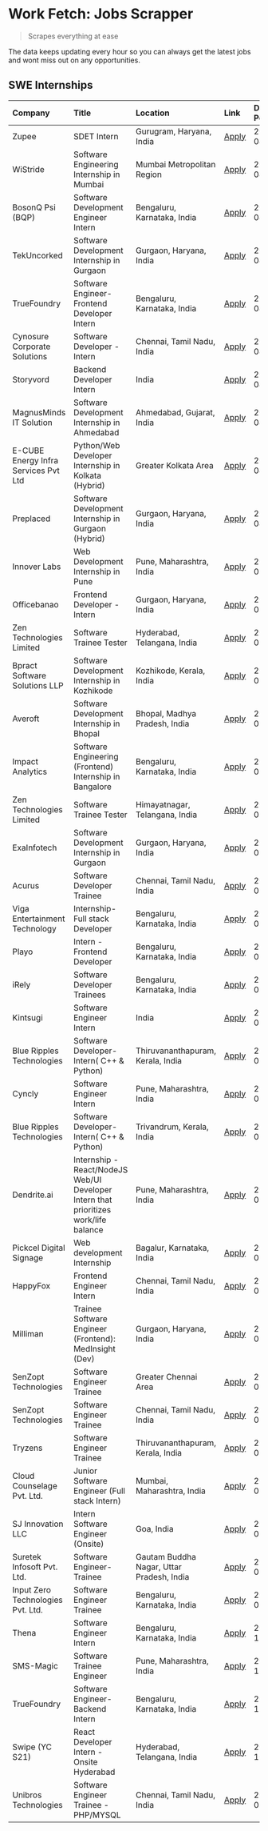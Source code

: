 # Work Fetch: Jobs Scrapper
> Scrapes everything at ease

The data keeps updating every hour so you can always get the latest jobs and wont miss out on any opportunities.

## SWE Internships
<!--START_SECTION:workfetch-->
| Company                              | Title                                                                                | Location                                  | Link                                                                                                                                                                                                                                                                                                | Date Posted   |
|:-------------------------------------|:-------------------------------------------------------------------------------------|:------------------------------------------|:----------------------------------------------------------------------------------------------------------------------------------------------------------------------------------------------------------------------------------------------------------------------------------------------------|:--------------|
| Zupee                                | SDET Intern                                                                          | Gurugram, Haryana, India                  | [Apply](https://in.linkedin.com/jobs/view/sdet-intern-at-zupee-3888478071?position=48&pageNum=0&refId=YmU5bAAV2kjQOsRxwyHaHA%3D%3D&trackingId=v0ioV591Cqt1kTHiwjNtBA%3D%3D&trk=public_jobs_jserp-result_search-card)                                                                                | 2024-04-09    |
| WiStride                             | Software Engineering Internship in Mumbai                                            | Mumbai Metropolitan Region                | [Apply](https://in.linkedin.com/jobs/view/software-engineering-internship-in-mumbai-at-wistride-3888218704?position=24&pageNum=0&refId=YmU5bAAV2kjQOsRxwyHaHA%3D%3D&trackingId=JVpGu4%2FFaDk8kuRI%2ByLk2g%3D%3D&trk=public_jobs_jserp-result_search-card)                                           | 2024-04-08    |
| BosonQ Psi (BQP)                     | Software Development Engineer Intern                                                 | Bengaluru, Karnataka, India               | [Apply](https://in.linkedin.com/jobs/view/software-development-engineer-intern-at-bosonq-psi-bqp-3888328596?position=37&pageNum=0&refId=YmU5bAAV2kjQOsRxwyHaHA%3D%3D&trackingId=RsUsFAV9uXd%2FQzxG5XnbFg%3D%3D&trk=public_jobs_jserp-result_search-card)                                            | 2024-04-06    |
| TekUncorked                          | Software Development Internship in Gurgaon                                           | Gurgaon, Haryana, India                   | [Apply](https://in.linkedin.com/jobs/view/software-development-internship-in-gurgaon-at-tekuncorked-3887479133?position=13&pageNum=0&refId=YmU5bAAV2kjQOsRxwyHaHA%3D%3D&trackingId=USeJB9vJshIQxa%2BU6%2B4wCw%3D%3D&trk=public_jobs_jserp-result_search-card)                                       | 2024-04-05    |
| TrueFoundry                          | Software Engineer- Frontend Developer Intern                                         | Bengaluru, Karnataka, India               | [Apply](https://in.linkedin.com/jobs/view/software-engineer-frontend-developer-intern-at-truefoundry-3887320206?position=28&pageNum=0&refId=YmU5bAAV2kjQOsRxwyHaHA%3D%3D&trackingId=CSXohLMyQAdn5oIHb4lhkA%3D%3D&trk=public_jobs_jserp-result_search-card)                                          | 2024-04-05    |
| Cynosure Corporate Solutions         | Software Developer -Intern                                                           | Chennai, Tamil Nadu, India                | [Apply](https://in.linkedin.com/jobs/view/software-developer-intern-at-cynosure-corporate-solutions-3884767755?position=32&pageNum=0&refId=YmU5bAAV2kjQOsRxwyHaHA%3D%3D&trackingId=KtIxxGhAYypJ3xlBx2Qd9w%3D%3D&trk=public_jobs_jserp-result_search-card)                                           | 2024-04-04    |
| Storyvord                            | Backend Developer Intern                                                             | India                                     | [Apply](https://in.linkedin.com/jobs/view/backend-developer-intern-at-storyvord-3518938006?position=57&pageNum=0&refId=YmU5bAAV2kjQOsRxwyHaHA%3D%3D&trackingId=fcM%2FbjD%2F7LIsJfob%2BlZCXA%3D%3D&trk=public_jobs_jserp-result_search-card)                                                         | 2024-04-04    |
| MagnusMinds IT Solution              | Software Development Internship in Ahmedabad                                         | Ahmedabad, Gujarat, India                 | [Apply](https://in.linkedin.com/jobs/view/software-development-internship-in-ahmedabad-at-magnusminds-it-solution-3883933909?position=44&pageNum=0&refId=YmU5bAAV2kjQOsRxwyHaHA%3D%3D&trackingId=75OokWXQeCIsq0qSn7H0FA%3D%3D&trk=public_jobs_jserp-result_search-card)                             | 2024-04-03    |
| E-CUBE Energy Infra Services Pvt Ltd | Python/Web Developer Internship in Kolkata (Hybrid)                                  | Greater Kolkata Area                      | [Apply](https://in.linkedin.com/jobs/view/python-web-developer-internship-in-kolkata-hybrid-at-e-cube-energy-infra-services-pvt-ltd-3882160442?position=23&pageNum=0&refId=YmU5bAAV2kjQOsRxwyHaHA%3D%3D&trackingId=Ipjm9pb%2FKN%2BiJZOhj09cXg%3D%3D&trk=public_jobs_jserp-result_search-card)       | 2024-04-02    |
| Preplaced                            | Software Development Internship in Gurgaon (Hybrid)                                  | Gurgaon, Haryana, India                   | [Apply](https://in.linkedin.com/jobs/view/software-development-internship-in-gurgaon-hybrid-at-preplaced-3880567870?position=26&pageNum=0&refId=YmU5bAAV2kjQOsRxwyHaHA%3D%3D&trackingId=b4u5Asu1GLDODfY9hct11g%3D%3D&trk=public_jobs_jserp-result_search-card)                                      | 2024-04-01    |
| Innover Labs                         | Web Development Internship in Pune                                                   | Pune, Maharashtra, India                  | [Apply](https://in.linkedin.com/jobs/view/web-development-internship-in-pune-at-innover-labs-3875494237?position=9&pageNum=0&refId=YmU5bAAV2kjQOsRxwyHaHA%3D%3D&trackingId=Eiuru%2BkymUMb0SYxbkMgiA%3D%3D&trk=public_jobs_jserp-result_search-card)                                                 | 2024-03-28    |
| Officebanao                          | Frontend Developer - Intern                                                          | Gurgaon, Haryana, India                   | [Apply](https://in.linkedin.com/jobs/view/frontend-developer-intern-at-officebanao-3871265915?position=14&pageNum=0&refId=YmU5bAAV2kjQOsRxwyHaHA%3D%3D&trackingId=oyAiouNOBDCk0QkixkX0HA%3D%3D&trk=public_jobs_jserp-result_search-card)                                                            | 2024-03-28    |
| Zen Technologies Limited             | Software Trainee Tester                                                              | Hyderabad, Telangana, India               | [Apply](https://in.linkedin.com/jobs/view/software-trainee-tester-at-zen-technologies-limited-3872036112?position=16&pageNum=0&refId=YmU5bAAV2kjQOsRxwyHaHA%3D%3D&trackingId=HVUDjTupcKBRKThIV2gXcA%3D%3D&trk=public_jobs_jserp-result_search-card)                                                 | 2024-03-27    |
| Bpract Software Solutions LLP        | Software Development Internship in Kozhikode                                         | Kozhikode, Kerala, India                  | [Apply](https://in.linkedin.com/jobs/view/software-development-internship-in-kozhikode-at-bpract-software-solutions-llp-3874054300?position=20&pageNum=0&refId=YmU5bAAV2kjQOsRxwyHaHA%3D%3D&trackingId=6FLk26PgIUXkIhbWa7CIMg%3D%3D&trk=public_jobs_jserp-result_search-card)                       | 2024-03-27    |
| Averoft                              | Software Development Internship in Bhopal                                            | Bhopal, Madhya Pradesh, India             | [Apply](https://in.linkedin.com/jobs/view/software-development-internship-in-bhopal-at-averoft-3874051550?position=52&pageNum=0&refId=YmU5bAAV2kjQOsRxwyHaHA%3D%3D&trackingId=0%2BSIQBl1ROSml7TZn2WVUQ%3D%3D&trk=public_jobs_jserp-result_search-card)                                              | 2024-03-27    |
| Impact Analytics                     | Software Engineering (Frontend) Internship in Bangalore                              | Bengaluru, Karnataka, India               | [Apply](https://in.linkedin.com/jobs/view/software-engineering-frontend-internship-in-bangalore-at-impact-analytics-3872535077?position=6&pageNum=0&refId=YmU5bAAV2kjQOsRxwyHaHA%3D%3D&trackingId=Xl46f%2BuNev%2F3nFk2AODhdw%3D%3D&trk=public_jobs_jserp-result_search-card)                        | 2024-03-26    |
| Zen Technologies Limited             | Software Trainee Tester                                                              | Himayatnagar, Telangana, India            | [Apply](https://in.linkedin.com/jobs/view/software-trainee-tester-at-zen-technologies-limited-3872100214?position=11&pageNum=0&refId=YmU5bAAV2kjQOsRxwyHaHA%3D%3D&trackingId=9OdkAALQNVF4c%2FYGQB3wCA%3D%3D&trk=public_jobs_jserp-result_search-card)                                               | 2024-03-26    |
| ExaInfotech                          | Software Development Internship in Gurgaon                                           | Gurgaon, Haryana, India                   | [Apply](https://in.linkedin.com/jobs/view/software-development-internship-in-gurgaon-at-exainfotech-3872534185?position=15&pageNum=0&refId=YmU5bAAV2kjQOsRxwyHaHA%3D%3D&trackingId=qbseq%2BC9hxUejdfTQ2Kl6Q%3D%3D&trk=public_jobs_jserp-result_search-card)                                         | 2024-03-26    |
| Acurus                               | Software Developer Trainee                                                           | Chennai, Tamil Nadu, India                | [Apply](https://in.linkedin.com/jobs/view/software-developer-trainee-at-acurus-3871400616?position=25&pageNum=0&refId=YmU5bAAV2kjQOsRxwyHaHA%3D%3D&trackingId=W1nnpyOUeSh7OPT28VNWsA%3D%3D&trk=public_jobs_jserp-result_search-card)                                                                | 2024-03-26    |
| Viga Entertainment Technology        | Internship-Full stack Developer                                                      | Bengaluru, Karnataka, India               | [Apply](https://in.linkedin.com/jobs/view/internship-full-stack-developer-at-viga-entertainment-technology-3870669789?position=33&pageNum=0&refId=YmU5bAAV2kjQOsRxwyHaHA%3D%3D&trackingId=JllzOK2SXQbCdnBljDa7Bg%3D%3D&trk=public_jobs_jserp-result_search-card)                                    | 2024-03-25    |
| Playo                                | Intern - Frontend Developer                                                          | Bengaluru, Karnataka, India               | [Apply](https://in.linkedin.com/jobs/view/intern-frontend-developer-at-playo-3864131172?position=7&pageNum=0&refId=YmU5bAAV2kjQOsRxwyHaHA%3D%3D&trackingId=zSg4Tt0GdBdJrJd1%2FrN8zQ%3D%3D&trk=public_jobs_jserp-result_search-card)                                                                 | 2024-03-22    |
| iRely                                | Software Developer Trainees                                                          | Bengaluru, Karnataka, India               | [Apply](https://in.linkedin.com/jobs/view/software-developer-trainees-at-irely-3860566039?position=3&pageNum=0&refId=YmU5bAAV2kjQOsRxwyHaHA%3D%3D&trackingId=h49yah8Bd0LwfW2E%2FalzQw%3D%3D&trk=public_jobs_jserp-result_search-card)                                                               | 2024-03-18    |
| Kintsugi                             | Software Engineer Intern                                                             | India                                     | [Apply](https://in.linkedin.com/jobs/view/software-engineer-intern-at-kintsugi-3857074071?position=39&pageNum=0&refId=YmU5bAAV2kjQOsRxwyHaHA%3D%3D&trackingId=uC6g3yQwYvaX69VELzYX%2FA%3D%3D&trk=public_jobs_jserp-result_search-card)                                                              | 2024-03-16    |
| Blue Ripples Technologies            | Software Developer- Intern( C++ & Python)                                            | Thiruvananthapuram, Kerala, India         | [Apply](https://in.linkedin.com/jobs/view/software-developer-intern-c%2B%2B-python-at-blue-ripples-technologies-3855594494?position=21&pageNum=0&refId=YmU5bAAV2kjQOsRxwyHaHA%3D%3D&trackingId=kMUj8%2FJIg%2BTCz5QTK9kKBQ%3D%3D&trk=public_jobs_jserp-result_search-card)                           | 2024-03-14    |
| Cyncly                               | Software Engineer Intern                                                             | Pune, Maharashtra, India                  | [Apply](https://in.linkedin.com/jobs/view/software-engineer-intern-at-cyncly-3853990178?position=19&pageNum=0&refId=YmU5bAAV2kjQOsRxwyHaHA%3D%3D&trackingId=559hM9vsO2scFRQk7V%2FYQw%3D%3D&trk=public_jobs_jserp-result_search-card)                                                                | 2024-03-13    |
| Blue Ripples Technologies            | Software Developer- Intern( C++  & Python)                                           | Trivandrum, Kerala, India                 | [Apply](https://in.linkedin.com/jobs/view/software-developer-intern-c%2B%2B-python-at-blue-ripples-technologies-3856150730?position=22&pageNum=0&refId=YmU5bAAV2kjQOsRxwyHaHA%3D%3D&trackingId=TWyxg7j3LoTbOBLWYoc0VA%3D%3D&trk=public_jobs_jserp-result_search-card)                               | 2024-03-13    |
| Dendrite.ai                          | Internship - React/NodeJS Web/UI Developer Intern that prioritizes work/life balance | Pune, Maharashtra, India                  | [Apply](https://in.linkedin.com/jobs/view/internship-react-nodejs-web-ui-developer-intern-that-prioritizes-work-life-balance-at-dendrite-ai-3853583200?position=42&pageNum=0&refId=YmU5bAAV2kjQOsRxwyHaHA%3D%3D&trackingId=AyAsHkJzlQzjjLG%2BaIbOwQ%3D%3D&trk=public_jobs_jserp-result_search-card) | 2024-03-12    |
| Pickcel Digital Signage              | Web development Internship                                                           | Bagalur, Karnataka, India                 | [Apply](https://in.linkedin.com/jobs/view/web-development-internship-at-pickcel-digital-signage-3849506118?position=56&pageNum=0&refId=YmU5bAAV2kjQOsRxwyHaHA%3D%3D&trackingId=bgh3rFVVpwfNNT%2B3%2BlG3%2Bw%3D%3D&trk=public_jobs_jserp-result_search-card)                                         | 2024-03-08    |
| HappyFox                             | Frontend Engineer Intern                                                             | Chennai, Tamil Nadu, India                | [Apply](https://in.linkedin.com/jobs/view/frontend-engineer-intern-at-happyfox-3848357951?position=55&pageNum=0&refId=YmU5bAAV2kjQOsRxwyHaHA%3D%3D&trackingId=m82VKf9tsaQxJAgBDpn%2FqA%3D%3D&trk=public_jobs_jserp-result_search-card)                                                              | 2024-03-07    |
| Milliman                             | Trainee Software Engineer (Frontend): MedInsight (Dev)                               | Gurgaon, Haryana, India                   | [Apply](https://in.linkedin.com/jobs/view/trainee-software-engineer-frontend-medinsight-dev-at-milliman-3792874280?position=12&pageNum=0&refId=YmU5bAAV2kjQOsRxwyHaHA%3D%3D&trackingId=Qf8W%2FKtZjFZJZbrtBSqYeQ%3D%3D&trk=public_jobs_jserp-result_search-card)                                     | 2024-03-01    |
| SenZopt Technologies                 | Software Engineer Trainee                                                            | Greater Chennai Area                      | [Apply](https://in.linkedin.com/jobs/view/software-engineer-trainee-at-senzopt-technologies-3827688781?position=43&pageNum=0&refId=YmU5bAAV2kjQOsRxwyHaHA%3D%3D&trackingId=IC4Bk4gH5dtrUf0a%2FLgPUA%3D%3D&trk=public_jobs_jserp-result_search-card)                                                 | 2024-02-12    |
| SenZopt Technologies                 | Software Engineer Trainee                                                            | Chennai, Tamil Nadu, India                | [Apply](https://in.linkedin.com/jobs/view/software-engineer-trainee-at-senzopt-technologies-3827686880?position=59&pageNum=0&refId=YmU5bAAV2kjQOsRxwyHaHA%3D%3D&trackingId=d0LoQB5YI7x%2BktCJ4YEAaA%3D%3D&trk=public_jobs_jserp-result_search-card)                                                 | 2024-02-12    |
| Tryzens                              | Software Engineer Trainee                                                            | Thiruvananthapuram, Kerala, India         | [Apply](https://in.linkedin.com/jobs/view/software-engineer-trainee-at-tryzens-3809363491?position=47&pageNum=0&refId=YmU5bAAV2kjQOsRxwyHaHA%3D%3D&trackingId=vqoH3sRQW%2FlnaG5%2Fd31OiA%3D%3D&trk=public_jobs_jserp-result_search-card)                                                            | 2024-01-18    |
| Cloud Counselage Pvt. Ltd.           | Junior Software Engineer (Full stack Intern)                                         | Mumbai, Maharashtra, India                | [Apply](https://in.linkedin.com/jobs/view/junior-software-engineer-full-stack-intern-at-cloud-counselage-pvt-ltd-3803132814?position=36&pageNum=0&refId=YmU5bAAV2kjQOsRxwyHaHA%3D%3D&trackingId=oXUAcaEiZ0eQE8CdPmsXMw%3D%3D&trk=public_jobs_jserp-result_search-card)                              | 2024-01-11    |
| SJ Innovation LLC                    | Intern Software Engineer (Onsite)                                                    | Goa, India                                | [Apply](https://in.linkedin.com/jobs/view/intern-software-engineer-onsite-at-sj-innovation-llc-3799959011?position=53&pageNum=0&refId=YmU5bAAV2kjQOsRxwyHaHA%3D%3D&trackingId=Wpdo8QFmi%2FpGHmr38HNzJA%3D%3D&trk=public_jobs_jserp-result_search-card)                                              | 2024-01-11    |
| Suretek Infosoft Pvt. Ltd.           | Software Engineer-Trainee                                                            | Gautam Buddha Nagar, Uttar Pradesh, India | [Apply](https://in.linkedin.com/jobs/view/software-engineer-trainee-at-suretek-infosoft-pvt-ltd-3800934643?position=30&pageNum=0&refId=YmU5bAAV2kjQOsRxwyHaHA%3D%3D&trackingId=8X1ORQVpaZS%2FoVdrmcHp1Q%3D%3D&trk=public_jobs_jserp-result_search-card)                                             | 2024-01-09    |
| Input Zero Technologies Pvt. Ltd.    | Software Engineer Trainee                                                            | Bengaluru, Karnataka, India               | [Apply](https://in.linkedin.com/jobs/view/software-engineer-trainee-at-input-zero-technologies-pvt-ltd-3800927643?position=40&pageNum=0&refId=YmU5bAAV2kjQOsRxwyHaHA%3D%3D&trackingId=R4Z601yQN7d99iuboFBUYg%3D%3D&trk=public_jobs_jserp-result_search-card)                                        | 2024-01-09    |
| Thena                                | Software Engineer Intern                                                             | Bengaluru, Karnataka, India               | [Apply](https://in.linkedin.com/jobs/view/software-engineer-intern-at-thena-3778731751?position=27&pageNum=0&refId=YmU5bAAV2kjQOsRxwyHaHA%3D%3D&trackingId=8O6UFznAgQEPSYXkvfBP1A%3D%3D&trk=public_jobs_jserp-result_search-card)                                                                   | 2023-12-05    |
| SMS-Magic                            | Software Trainee Engineer                                                            | Pune, Maharashtra, India                  | [Apply](https://in.linkedin.com/jobs/view/software-trainee-engineer-at-sms-magic-3761409781?position=38&pageNum=0&refId=YmU5bAAV2kjQOsRxwyHaHA%3D%3D&trackingId=gjXatQbT7qBjfs%2Busl%2BX%2FA%3D%3D&trk=public_jobs_jserp-result_search-card)                                                        | 2023-11-16    |
| TrueFoundry                          | Software Engineer-Backend Intern                                                     | Bengaluru, Karnataka, India               | [Apply](https://in.linkedin.com/jobs/view/software-engineer-backend-intern-at-truefoundry-3779508170?position=41&pageNum=0&refId=YmU5bAAV2kjQOsRxwyHaHA%3D%3D&trackingId=Su6NiAg2SHIwilPCYmaQ1g%3D%3D&trk=public_jobs_jserp-result_search-card)                                                     | 2023-11-10    |
| Swipe (YC S21)                       | React Developer Intern - Onsite Hyderabad                                            | Hyderabad, Telangana, India               | [Apply](https://in.linkedin.com/jobs/view/react-developer-intern-onsite-hyderabad-at-swipe-yc-s21-3737600089?position=46&pageNum=0&refId=YmU5bAAV2kjQOsRxwyHaHA%3D%3D&trackingId=RBIi87%2ByMrHRfapXDpUhCQ%3D%3D&trk=public_jobs_jserp-result_search-card)                                           | 2023-10-13    |
| Unibros Technologies                 | Software Engineer Trainee - PHP/MYSQL                                                | Chennai, Tamil Nadu, India                | [Apply](https://in.linkedin.com/jobs/view/software-engineer-trainee-php-mysql-at-unibros-technologies-3656599241?position=45&pageNum=0&refId=YmU5bAAV2kjQOsRxwyHaHA%3D%3D&trackingId=KfieycidHy1L9eW%2BeRZWHA%3D%3D&trk=public_jobs_jserp-result_search-card)                                       | 2023-06-12    |
<!--END_SECTION:workfetch-->

